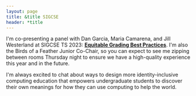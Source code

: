 ```yaml
---
layout: page
title: &title SIGCSE
header: *title
---
```


I'm co-presenting a panel with Dan Garcia, Maria Camarena, and Jill Westerland at SIGCSE TS 2023: [**Equitable Grading Best Practices**](https://sigcse2023.sigcse.org/details/sigcse-ts-2023-panels/5/Equitable-Grading-Best-Practices). I'm also the Birds of a Feather Junior Co-Chair, so you can expect to see me zipping between rooms Thursday night to ensure we have a high-quality experience this year and in the future.

I'm always excited to chat about ways to design more identity-inclusive computing education that empowers undergraduate students to discover their own meanings for how they can use computing to help the world.
